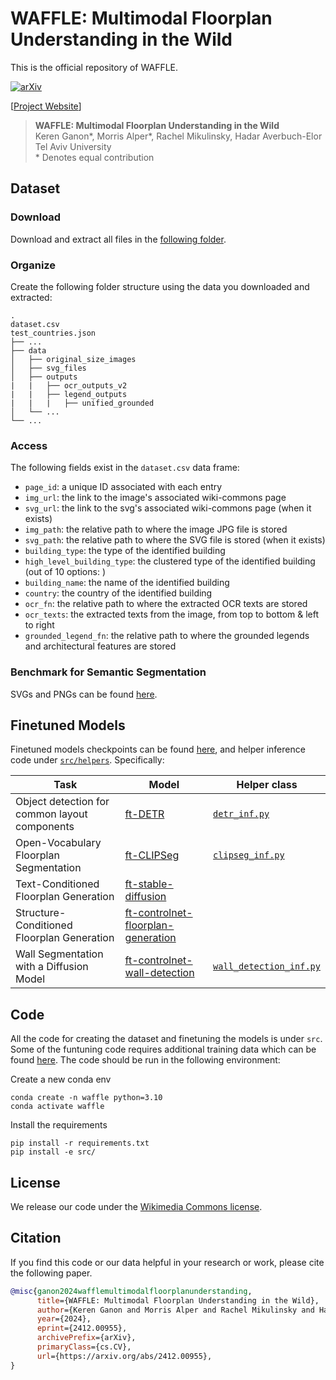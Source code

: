 # WAFFLE: Multimodal Floorplan Understanding in the Wild

This is the official repository of WAFFLE.

[![arXiv](https://img.shields.io/badge/arXiv-2412.00955-b31b1b.svg)](https://arxiv.org/abs/2412.00955)

[[Project Website](https://tau-vailab.github.io/WAFFLE)]

> **WAFFLE: Multimodal Floorplan Understanding in the Wild**<br>
> Keren Ganon*, Morris Alper*, Rachel Mikulinsky, Hadar Averbuch-Elor<br>
> Tel Aviv University<br>
>\* Denotes equal contribution


## Dataset


### Download
Download and extract all files in the [following folder](https://tauex-my.sharepoint.com/:f:/g/personal/hadarelor_tauex_tau_ac_il/EqMX9nRbJ9xFiK7dR_m07b8BldS2saoZ4-ockqncJb_Hrg?e=zGIuos).


### Organize
Create the following folder structure using the data you downloaded and extracted:
```
.
dataset.csv
test_countries.json
├── ...
├── data
│   ├── original_size_images
│   ├── svg_files
│   ├── outputs
|   |   ├── ocr_outputs_v2
|   |   ├── legend_outputs
|   |   |   ├── unified_grounded
│   └── ...
└── ...
```


### Access
The following fields exist in the `dataset.csv` data frame:
* `page_id`: a unique ID associated with each entry
* `img_url`: the link to the image's associated wiki-commons page
* `svg_url`: the link to the svg's associated wiki-commons page (when it exists)
* `img_path`: the relative path to where the image JPG file is stored
* `svg_path`: the relative path to where the SVG file is stored  (when it exists)
* `building_type`: the type of the identified building
* `high_level_building_type`: the clustered type of the identified building (out of 10 options: )
* `building_name`: the name of the identified building
* `country`: the country of the identified building
* `ocr_fn`: the relative path to where the extracted OCR texts are stored
* `ocr_texts`: the extracted texts from the image, from top to bottom & left to right
* `grounded_legend_fn`: the relative path to where the grounded legends and architectural features are stored

### Benchmark for Semantic Segmentation
SVGs and PNGs can be found [here](https://tauex-my.sharepoint.com/personal/hadarelor_tauex_tau_ac_il/_layouts/15/onedrive.aspx?id=%2Fpersonal%2Fhadarelor%5Ftauex%5Ftau%5Fac%5Fil%2FDocuments%2FWAFFLE%2Fdata%2Fbenchmark).

## Finetuned Models

Finetuned models checkpoints can be found [here](https://tauex-my.sharepoint.com/:f:/g/personal/hadarelor_tauex_tau_ac_il/Ekk92mOOP8RJgLcAVphW918B_RFwh7Z5a5eDQpyXZSanVQ?e=tgUo5k), and helper inference code under [`src/helpers`](https://github.com/TAU-VAILab/WAFFLE/tree/2c1527bc27a5a7d8285a6de1684f1dc391071c5d/src/helpers). Specifically:

| Task                                   | Model | Helper class |
| -------------------------------------- | ----- | ------------ |
| Object detection for common layout components | [ft-DETR](https://tauex-my.sharepoint.com/personal/hadarelor_tauex_tau_ac_il/_layouts/15/onedrive.aspx?ga=1&id=%2Fpersonal%2Fhadarelor%5Ftauex%5Ftau%5Fac%5Fil%2FDocuments%2FWAFFLE%2Fmodels%2Fft%5Fdetr) | [`detr_inf.py`](https://github.com/TAU-VAILab/WAFFLE/blob/2c1527bc27a5a7d8285a6de1684f1dc391071c5d/src/helpers/detr_inf.py) |
| Open-Vocabulary Floorplan Segmentation | [ft-CLIPSeg](https://tauex-my.sharepoint.com/personal/hadarelor_tauex_tau_ac_il/_layouts/15/onedrive.aspx?ga=1&id=%2Fpersonal%2Fhadarelor%5Ftauex%5Ftau%5Fac%5Fil%2FDocuments%2FWAFFLE%2Fmodels%2Fft%5Fclipseg) | [`clipseg_inf.py`](https://github.com/TAU-VAILab/WAFFLE/blob/2c1527bc27a5a7d8285a6de1684f1dc391071c5d/src/helpers/clipseg_inf.py) |
| Text-Conditioned Floorplan Generation | [ft-stable-diffusion](https://tauex-my.sharepoint.com/personal/hadarelor_tauex_tau_ac_il/_layouts/15/onedrive.aspx?ga=1&id=%2Fpersonal%2Fhadarelor%5Ftauex%5Ftau%5Fac%5Fil%2FDocuments%2FWAFFLE%2Fmodels%2Fft%5Fstable%5Fdiffusion) | |
| Structure-Conditioned Floorplan Generation | [ft-controlnet-floorplan-generation](https://tauex-my.sharepoint.com/personal/hadarelor_tauex_tau_ac_il/_layouts/15/onedrive.aspx?ga=1&id=%2Fpersonal%2Fhadarelor%5Ftauex%5Ftau%5Fac%5Fil%2FDocuments%2FWAFFLE%2Fmodels%2Fft%5Fcontrolnet%5Ffloorplan%5Fgeneration) | |
| Wall Segmentation with a Diffusion Model | [ft-controlnet-wall-detection](https://tauex-my.sharepoint.com/personal/hadarelor_tauex_tau_ac_il/_layouts/15/onedrive.aspx?ga=1&id=%2Fpersonal%2Fhadarelor%5Ftauex%5Ftau%5Fac%5Fil%2FDocuments%2FWAFFLE%2Fmodels%2Fft%5Fcontrolnet%5Fwall%5Fdetection) | [`wall_detection_inf.py`](https://github.com/TAU-VAILab/WAFFLE/blob/2c1527bc27a5a7d8285a6de1684f1dc391071c5d/src/helpers/wall_detection_inf.py) |

## Code

All the code for creating the dataset and finetuning the models is under `src`. Some of the funtuning code requires additional training data which can be found [here](https://tauex-my.sharepoint.com/:f:/g/personal/hadarelor_tauex_tau_ac_il/Ej-L4PUWuf9Bpg4GNz2PffIByQfcVhiubBaO_WwLZ52QYw?e=2owToB). The code should be run in the following environment:

Create a new conda env
```
conda create -n waffle python=3.10
conda activate waffle
```
Install the requirements

```
pip install -r requirements.txt
pip install -e src/
```

## License

We release our code under the [Wikimedia Commons license](https://commons.wikimedia.org/wiki/Commons:Licensing/en).

## Citation

If you find this code or our data helpful in your research or work, please cite the following paper.

```bibtex
@misc{ganon2024wafflemultimodalfloorplanunderstanding,
      title={WAFFLE: Multimodal Floorplan Understanding in the Wild}, 
      author={Keren Ganon and Morris Alper and Rachel Mikulinsky and Hadar Averbuch-Elor},
      year={2024},
      eprint={2412.00955},
      archivePrefix={arXiv},
      primaryClass={cs.CV},
      url={https://arxiv.org/abs/2412.00955},
}
```
